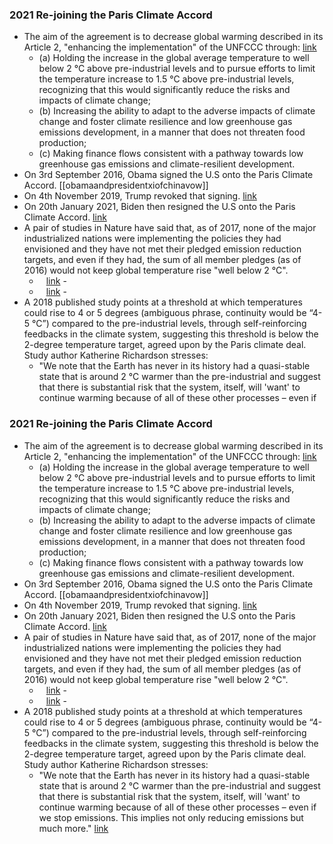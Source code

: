### 2021 Re-joining the Paris Climate Accord
- The aim of the agreement is to decrease global warming described in its Article 2, "enhancing the implementation" of the UNFCCC through: [link](http://unfccc.int/resource/docs/2015/cop21/eng/l09r01.pdf)
    - (a) Holding the increase in the global average temperature to well below 2 °C above pre-industrial levels and to pursue efforts to limit the temperature increase to 1.5 °C above pre-industrial levels, recognizing that this would significantly reduce the risks and impacts of climate change;
    - (b) Increasing the ability to adapt to the adverse impacts of climate change and foster climate resilience and low greenhouse gas emissions development, in a manner that does not threaten food production;
    - (c) Making finance flows consistent with a pathway towards low greenhouse gas emissions and climate-resilient development.
- On 3rd September 2016, Obama signed the U.S onto the Paris Climate Accord. [[obamaandpresidentxiofchinavow]]
- On 4th November 2019, Trump revoked that signing. [link](https://www.washingtonpost.com/climate-environment/2019/11/04/trump-makes-it-official-us-will-withdraw-paris-climate-accord/)
- On 20th January 2021, Biden then resigned the U.S onto the Paris Climate Accord. [link](https://www.whitehouse.gov/briefing-room/statements-releases/2021/01/20/paris-climate-agreement/)
- A pair of studies in Nature have said that, as of 2017, none of the major industrialized nations were implementing the policies they had envisioned and they have not met their pledged emission reduction targets, and even if they had, the sum of all member pledges (as of 2016) would not keep global temperature rise "well below 2 °C".
    - ` ` [link](https://www.nature.com/articles/548025a.pdf) -
    - ` ` [link](https://annas-archive.org/scidb/10.1038/nature18307) -
- A 2018 published study points at a threshold at which temperatures could rise to 4 or 5 degrees (ambiguous phrase, continuity would be “4-5 °C”) compared to the pre-industrial levels, through self-reinforcing feedbacks in the climate system, suggesting this threshold is below the 2-degree temperature target, agreed upon by the Paris climate deal. Study author Katherine Richardson stresses:
    - "We note that the Earth has never in its history had a quasi-stable state that is around 2 °C warmer than the pre-industrial and suggest that there is substantial risk that the system, itself, will 'want' to continue warming because of all of these other processes – even if

### 2021 Re-joining the Paris Climate Accord
- The aim of the agreement is to decrease global warming described in its Article 2, "enhancing the implementation" of the UNFCCC through: [link](http://unfccc.int/resource/docs/2015/cop21/eng/l09r01.pdf)
    - (a) Holding the increase in the global average temperature to well below 2 °C above pre-industrial levels and to pursue efforts to limit the temperature increase to 1.5 °C above pre-industrial levels, recognizing that this would significantly reduce the risks and impacts of climate change;
    - (b) Increasing the ability to adapt to the adverse impacts of climate change and foster climate resilience and low greenhouse gas emissions development, in a manner that does not threaten food production;
    - (c) Making finance flows consistent with a pathway towards low greenhouse gas emissions and climate-resilient development.
- On 3rd September 2016, Obama signed the U.S onto the Paris Climate Accord. [[obamaandpresidentxiofchinavow]]
- On 4th November 2019, Trump revoked that signing. [link](https://www.washingtonpost.com/climate-environment/2019/11/04/trump-makes-it-official-us-will-withdraw-paris-climate-accord/)
- On 20th January 2021, Biden then resigned the U.S onto the Paris Climate Accord. [link](https://www.whitehouse.gov/briefing-room/statements-releases/2021/01/20/paris-climate-agreement/)
- A pair of studies in Nature have said that, as of 2017, none of the major industrialized nations were implementing the policies they had envisioned and they have not met their pledged emission reduction targets, and even if they had, the sum of all member pledges (as of 2016) would not keep global temperature rise "well below 2 °C".
    - ` ` [link](https://www.nature.com/articles/548025a.pdf) -
    - ` ` [link](https://annas-archive.org/scidb/10.1038/nature18307) -
- A 2018 published study points at a threshold at which temperatures could rise to 4 or 5 degrees (ambiguous phrase, continuity would be “4-5 °C”) compared to the pre-industrial levels, through self-reinforcing feedbacks in the climate system, suggesting this threshold is below the 2-degree temperature target, agreed upon by the Paris climate deal. Study author Katherine Richardson stresses:
    - "We note that the Earth has never in its history had a quasi-stable state that is around 2 °C warmer than the pre-industrial and suggest that there is substantial risk that the system, itself, will 'want' to continue warming because of all of these other processes – even if we stop emissions. This implies not only reducing emissions but much more." [link](https://www.pnas.org/content/115/33/8252)
